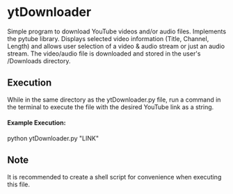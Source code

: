 # ytDownloader
Simple program to download YouTube videos and/or audio files. Implements the pytube library. Displays selected video information (Title, Channel, Length) and allows user selection of a video & audio stream or just an audio stream. The video/audio file is downloaded and stored in the user's /Downloads directory.

## Execution
While in the same directory as the ytDownloader.py file, run a command in the terminal to execute the file with the desired YouTube link as a string. 
#### Example Execution:
python ytDownloader.py "LINK"

## Note
It is recommended to create a shell script for convenience when executing this file.
